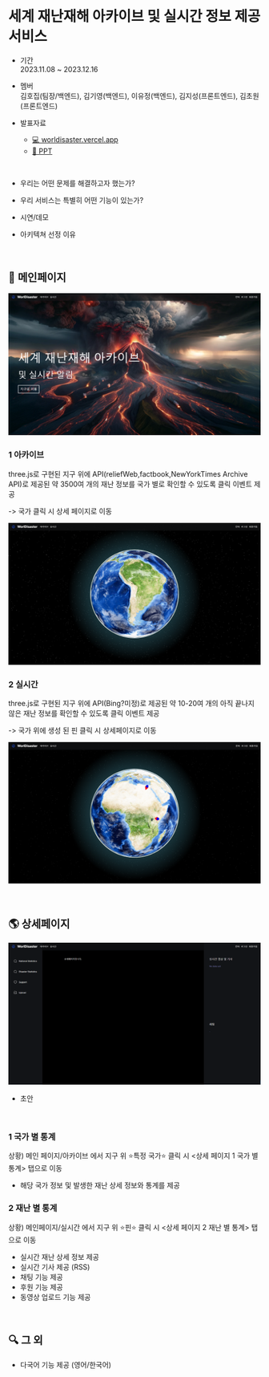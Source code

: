 # 세계 재난재해 아카이브 및 실시간 정보 제공 서비스

- 기간 <br>
2023.11.08 ~ 2023.12.16

- 멤버 <br>
김호집(팀장/백엔드), 김기영(백엔드), 이유정(백엔드), 김지성(프론트엔드), 김초원(프론트엔드)

- 발표자료 <br>
  - [💻 worldisaster.vercel.app
](worldisaster.vercel.app
)
  - [💭 PPT](https://www.canva.com/design/DAF0tEKl5s4/5FW-fzD3tG_Qkv4foBb7WQ/view?utm_content=DAF0tEKl5s4&utm_campaign=designshare&utm_medium=link&utm_source=editor)

<br>

- 우리는 어떤 문제를 해결하고자 했는가? <br>


- 우리 서비스는 특별히 어떤 기능이 있는가?<br>

- 시연/데모 <br>

- 아키텍쳐 선정 이유 <br>

<br>

## 🌌 메인페이지

![메인페이지](./public/메인페이지.png)

### 1 아카이브
three.js로 구현된 지구 위에 API(reliefWeb,factbook,NewYorkTimes Archive API)로 제공된 약 3500여 개의 재난 정보를 국가 별로 확인할 수 있도록 클릭 이벤트 제공
<br>

-> 국가 클릭 시 상세 페이지로 이동

![아카이브](./public/아카이브.png)

### 2 실시간
three.js로 구현된 지구 위에 API(Bing?미정)로 제공된 약 10-20여 개의 아직 끝나지 않은 재난 정보를 확인할 수 있도록 클릭 이벤트 제공
<br>

-> 국가 위에 생성 된 핀 클릭 시 상세페이지로 이동

![실시간](./public/실시간.png)

<br>

## 🌎 상세페이지

![상세페이지](./public/상세페이지.png)
- 초안

<br>

### 1 국가 별 통계
상황) 메인 페이지/아카이브 에서 지구 위 ⭐특정 국가⭐ 클릭 시 <상세 페이지 1 국가 별 통계> 탭으로 이동

- 해당 국가 정보 및 발생한 재난 상세 정보와 통계를 제공

### 2 재난 별 통계
상황) 메인페이지/실시간 에서 지구 위 ⭐핀⭐ 클릭 시 <상세 페이지 2 재난 별 통계> 탭으로 이동

- 실시간 재난 상세 정보 제공
- 실시간 기사 제공 (RSS)
- 채팅 기능 제공
- 후원 기능 제공
- 동영상 업로드 기능 제공

<br>

## 🔍 그 외

- 다국어 기능 제공 (영어/한국어)